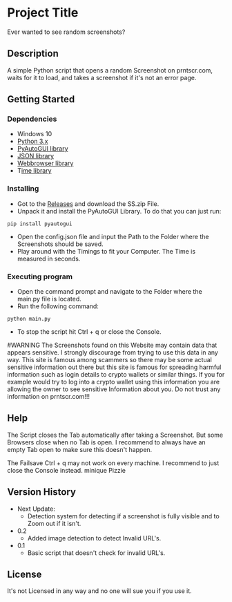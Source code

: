 # Project Title

Ever wanted to see random screenshots?

## Description

A simple Python script that opens a random Screenshot on prntscr.com, waits for it to load, and takes a screenshot if it's not an error page.

## Getting Started

### Dependencies

* Windows 10
* [Python 3.x]([https://www.python.org/downloads/])
* [PyAutoGUI library]([https://pypi.org/project/PyAutoGUI/])
* [JSON library]([https://docs.python.org/3/library/json.html])
* [Webbrowser library]([https://docs.python.org/3/library/webbrowser.html])
* T[ime library]([https://docs.python.org/3/library/time.html])

### Installing

* Got to the [Releases]([https://github.com/Darkylt/Screenshot-Searcher/releases]) and download the SS.zip File.
* Unpack it and install the PyAutoGUI Library. To do that you can just run:
```
pip install pyautogui
```
* Open the config.json file and input the Path to the Folder where the Screenshots should be saved.
* Play around with the Timings to fit your Computer. The Time is measured in seconds.

### Executing program

* Open the command prompt and navigate to the Folder where the main.py file is located.
* Run the following command:
```
python main.py
```
* To stop the script hit Ctrl + q or close the Console.

#WARNING
The Screenshots found on this Website may contain data that appears sensitive.
I strongly discourage from trying to use this data in any way.
This site is famous among scammers so there may be some actual sensitive information out there
but this site is famous for spreading harmful information such as login details to crypto wallets or similar things.
If you for example would try to log into a crypto wallet using this information you are allowing the owner to see sensitive Information about you.
Do not trust any information on prntscr.com!!!

## Help

The Script closes the Tab automatically after taking a Screenshot.
But some Browsers close when no Tab is open.
I recommend to always have an empty Tab open to make sure this doesn't happen.

The Failsave Ctrl + q may not work on every machine.
I recommend to just close the Console instead.
minique Pizzie  

## Version History
* Next Update:
    * Detection system for detecting if a screenshot is fully visible and to Zoom out if it isn't.
* 0.2
    * Added image detection to detect Invalid URL's.
* 0.1
    * Basic script that doesn't check for invalid URL's.

## License

It's not Licensed in any way and no one will sue you if you use it.

